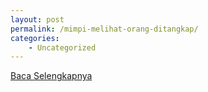 ```yaml
---
layout: post
permalink: /mimpi-melihat-orang-ditangkap/
categories:
    - Uncategorized
---
```


[Baca Selengkapnya](/02)
